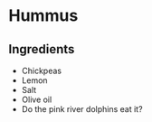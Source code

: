 # Hummus
## Ingredients
* Chickpeas
* Lemon
* Salt
* Olive oil
* Do the pink river dolphins eat it?
